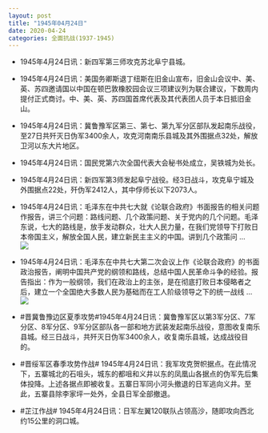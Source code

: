 ```yaml
---
layout: post
title: "1945年04月24日"
date: 2020-04-24
categories: 全面抗战(1937-1945)
---
```


<meta name="referrer" content="no-referrer" />

- 1945年4月24日讯：新四军第三师攻克苏北阜宁县城。 

- 1945年4月24日讯：美国务卿斯退丁纽斯在旧金山宣布，旧金山会议中、美、英、苏四邀请国以中国在顿巴敦橡胶园会议三项建议列为联合建议，下数周内提付正式商讨。中、美、英、苏四国首席代表及其代表团人员于本日抵旧金山。 

- 1945年4月24日讯：冀鲁豫军区第三、第七、第九军分区部队发起南乐战役，至27日共歼灭日伪军3400余人，攻克河南南乐县城及其外围据点32处，解放卫河以东大片地区。 

- 1945年4月24日讯：国民党第六次全国代表大会秘书处成立，吴铁城为处长。 

- 1945年4月24日讯：新四军第3师发起阜宁战役。经3日战斗，攻克阜宁城及外围据点22处，歼伪军2412人，其中俘师长以下2073人。 

- 1945年4月24日讯：毛泽东在中共七大就《论联合政府》书面报告的相关问题作报告，讲三个问题：路线问题、几个政策问题、关于党内的几个问题。毛泽东说，七大的路线是，放手发动群众，壮大人民力量，在我们党领导下打败日本帝国主义，解放全国人民，建立新民主主义的中国。讲到几个政策问 ... <br/><img src="https://wx1.sinaimg.cn/large/aca367d8ly1ge4q12oyv4j20c80dv3yo.jpg" />

- 1945年4月24日讯：毛泽东在中共七大第二次会议上作《论联合政府》的书面政治报告，阐明中国共产党的纲领和路线，总结中国人民革命斗争的经验。报告指出：作为一般纲领，我们在政治上的主张，是在彻底打败日本侵略者之后，建立一个全国绝大多数人民为基础而在工人阶级领导之下的统一战线 ... <br/><img src="https://wx1.sinaimg.cn/large/aca367d8ly1ge4oblpugaj20c80cwmxb.jpg" />

- #晋冀鲁豫边区夏季攻势#1945年4月24日讯：冀鲁豫军区以第3军分区、7军分区、8军分区、9军分区部队各一部和地方武装发起南乐战役，意图收复南乐县城。经三日战斗，共歼灭日伪军3400余人，收复南乐县城，达成战役目的。 

- #晋绥军区春季攻势作战# 1945年4月24日讯：我军攻克贺帜据点。在此情况下，五寨城北的石咀头，城东的都咀和义井以东的凤凰山各据点的伪军先后集体投降。上述各据点即被收复。五寨日军同小河头撤退的日军逃向义井。至此，五寨县除李家坪一处外，全县日军全部撤退。 

- #芷江作战# 1945年4月24日讯：日军左翼120联队占领高沙，随即攻向西北约15公里的洞口城。 

